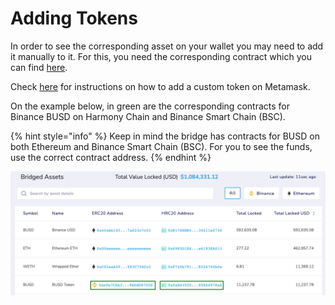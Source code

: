# Adding Tokens

In order to see the corresponding asset on your wallet you may need to add it manually to it. For this, you need the corresponding contract which you can find [here](https://bridge.harmony.one/tokens).

Check [here](../../network/wallets/browser-extensions-wallets/metamask-wallet/#hrc-20-hrc721-transactions) for instructions on how to add a custom token on Metamask.

On the example below, in green are the corresponding contracts for Binance BUSD on Harmony Chain and Binance Smart Chain (BSC).

{% hint style="info" %}
Keep in mind the bridge has contracts for BUSD on both Ethereum and Binance Smart Chain (BSC). For you to see the funds, use the correct contract address.
{% endhint %}

![](../../.gitbook/assets/horizon-bsc8.png)

